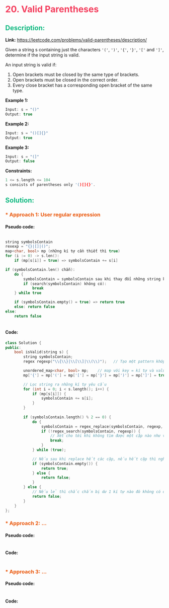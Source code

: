 # <span style="color: #f43f5e" >20. Valid Parentheses</span>

## <span style="color: #10b981">Description:</span>
**Link:** https://leetcode.com/problems/valid-parentheses/description/

Given a string s containing just the characters `'('`, `')'`, `'{'`, `'}'`, `'['` and `']'`, determine if the input string is valid.

An input string is valid if:
1. Open brackets must be closed by the same type of brackets.
2. Open brackets must be closed in the correct order.
3. Every close bracket has a corresponding open bracket of the same type.

**Example 1:**
```cpp
Input: s = "()"
Output: true
```
**Example 2:**
```cpp
Input: s = "()[]{}"
Output: true
```
**Example 3:**
```cpp
Input: s = "(]"
Output: false
```

**Constraints:**
```cpp
1 <= s.length <= 104
s consists of parentheses only '()[]{}'.
```

## <span style="color: #10b981">Solution:</span>

### <span style="color: #ea580c">* Approach 1: User regular expression</span>
#### Pseudo code:
```cpp

string symbolsContain
rexexp = "{}|[]|()";
map<char, bool> mp (những kí tự cần thiết thì true)
for (i := 0) -> s.len():
    if (mp[s[i]] = true) => symbolsContain += s[i]

if (symbolsContain.len() chẵn):
    do {
        symbolsContain = symbolsContain sau khi thay đổi những string khớp thành ""
        if (search(symbolsContain) không có):
            break
    } while true

    if (symbolsContain.empty() = true) => return true
    else: return false
else:
    return false
    
```
#### Code:
```cpp
class Solution {
public:
    bool isValid(string s) {
        string symbolsContain;
        regex regexp("\\{\\}|\\[\\]|\\(\\)");   // Tạo một pattern khớp {} or () or []

        unordered_map<char, bool> mp;    // map với key = kí tự và value = bool.
        mp['{'] = mp['('] = mp['['] = mp['}'] = mp[')'] = mp[']'] = true;

        // Lọc string ra những kí tự yêu cầu
        for (int i = 0; i < s.length(); i++) {
            if (mp[s[i]]) {
                symbolsContain += s[i];
            }
        }
        
        if (symbolsContain.length() % 2 == 0) {
            do {
                symbolsContain = regex_replace(symbolsContain, regexp, "");  // Thay thế hết những (), [], {} xếp ngay cạnh nhau bằng chuỗi rỗng để tiếp tục xét
                if (!regex_search(symbolsContain, regexp)) {
                    // Xét cho tới khi không tìm được một cặp nào như vậy nữa
                    break;
                }
            } while (true);

            // Nếu sau khi replace hết các cặp, nếu hết cặp thì nghĩa là ổn, còn không thì sẽ bị sai
            if (symbolsContain.empty()) {
                return true;
            } else {
                return false;
            }
        } else {
            // Nếu lẻ thì chắc chắn bị dư 1 kí tự nào đó không có đóng hoặc mở
            return false;
        }
    }
};
```

### <span style="color: #ea580c">* Approach 2: ...</span>
#### Pseudo code:
```cpp

```
#### Code:
```cpp

```

### <span style="color: #ea580c">* Approach 3: ...</span>
#### Pseudo code:
```cpp

```
#### Code:
```cpp

```